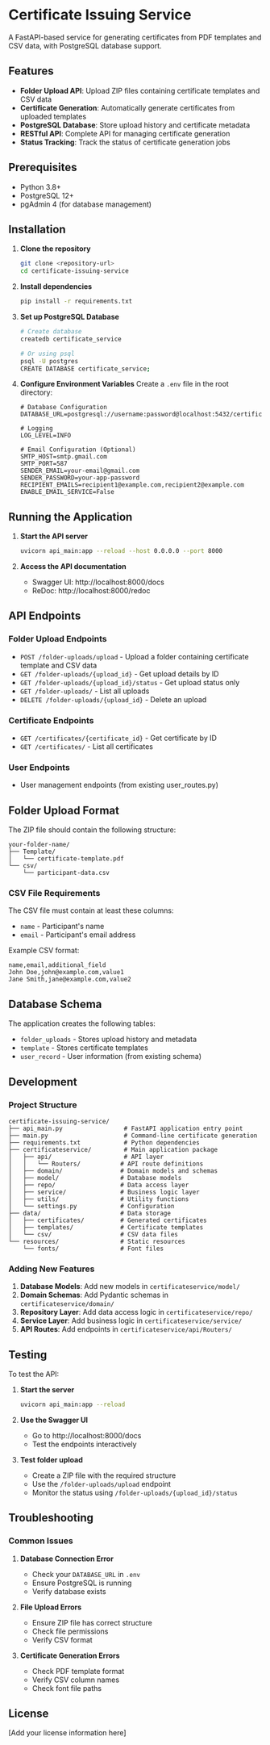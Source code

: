 # Certificate Issuing Service

A FastAPI-based service for generating certificates from PDF templates and CSV data, with PostgreSQL database support.

## Features

- **Folder Upload API**: Upload ZIP files containing certificate templates and CSV data
- **Certificate Generation**: Automatically generate certificates from uploaded templates
- **PostgreSQL Database**: Store upload history and certificate metadata
- **RESTful API**: Complete API for managing certificate generation
- **Status Tracking**: Track the status of certificate generation jobs

## Prerequisites

- Python 3.8+
- PostgreSQL 12+
- pgAdmin 4 (for database management)

## Installation

1. **Clone the repository**
   ```bash
   git clone <repository-url>
   cd certificate-issuing-service
   ```

2. **Install dependencies**
   ```bash
   pip install -r requirements.txt
   ```

3. **Set up PostgreSQL Database**
   ```bash
   # Create database
   createdb certificate_service
   
   # Or using psql
   psql -U postgres
   CREATE DATABASE certificate_service;
   ```

4. **Configure Environment Variables**
   Create a `.env` file in the root directory:
   ```env
   # Database Configuration
   DATABASE_URL=postgresql://username:password@localhost:5432/certificate_service
   
   # Logging
   LOG_LEVEL=INFO
   
   # Email Configuration (Optional)
   SMTP_HOST=smtp.gmail.com
   SMTP_PORT=587
   SENDER_EMAIL=your-email@gmail.com
   SENDER_PASSWORD=your-app-password
   RECIPIENT_EMAILS=recipient1@example.com,recipient2@example.com
   ENABLE_EMAIL_SERVICE=False
   ```

## Running the Application

1. **Start the API server**
   ```bash
   uvicorn api_main:app --reload --host 0.0.0.0 --port 8000
   ```

2. **Access the API documentation**
   - Swagger UI: http://localhost:8000/docs
   - ReDoc: http://localhost:8000/redoc

## API Endpoints

### Folder Upload Endpoints

- `POST /folder-uploads/upload` - Upload a folder containing certificate template and CSV data
- `GET /folder-uploads/{upload_id}` - Get upload details by ID
- `GET /folder-uploads/{upload_id}/status` - Get upload status only
- `GET /folder-uploads/` - List all uploads
- `DELETE /folder-uploads/{upload_id}` - Delete an upload

### Certificate Endpoints

- `GET /certificates/{certificate_id}` - Get certificate by ID
- `GET /certificates/` - List all certificates

### User Endpoints

- User management endpoints (from existing user_routes.py)

## Folder Upload Format

The ZIP file should contain the following structure:

```
your-folder-name/
├── Template/
│   └── certificate-template.pdf
└── csv/
    └── participant-data.csv
```

### CSV File Requirements

The CSV file must contain at least these columns:
- `name` - Participant's name
- `email` - Participant's email address

Example CSV format:
```csv
name,email,additional_field
John Doe,john@example.com,value1
Jane Smith,jane@example.com,value2
```

## Database Schema

The application creates the following tables:

- `folder_uploads` - Stores upload history and metadata
- `template` - Stores certificate templates
- `user_record` - User information (from existing schema)

## Development

### Project Structure

```
certificate-issuing-service/
├── api_main.py                 # FastAPI application entry point
├── main.py                     # Command-line certificate generation
├── requirements.txt            # Python dependencies
├── certificateservice/         # Main application package
│   ├── api/                    # API layer
│   │   └── Routers/           # API route definitions
│   ├── domain/                # Domain models and schemas
│   ├── model/                 # Database models
│   ├── repo/                  # Data access layer
│   ├── service/               # Business logic layer
│   ├── utils/                 # Utility functions
│   └── settings.py            # Configuration
├── data/                      # Data storage
│   ├── certificates/          # Generated certificates
│   ├── templates/             # Certificate templates
│   └── csv/                   # CSV data files
└── resources/                 # Static resources
    └── fonts/                 # Font files
```

### Adding New Features

1. **Database Models**: Add new models in `certificateservice/model/`
2. **Domain Schemas**: Add Pydantic schemas in `certificateservice/domain/`
3. **Repository Layer**: Add data access logic in `certificateservice/repo/`
4. **Service Layer**: Add business logic in `certificateservice/service/`
5. **API Routes**: Add endpoints in `certificateservice/api/Routers/`

## Testing

To test the API:

1. **Start the server**
   ```bash
   uvicorn api_main:app --reload
   ```

2. **Use the Swagger UI**
   - Go to http://localhost:8000/docs
   - Test the endpoints interactively

3. **Test folder upload**
   - Create a ZIP file with the required structure
   - Use the `/folder-uploads/upload` endpoint
   - Monitor the status using `/folder-uploads/{upload_id}/status`

## Troubleshooting

### Common Issues

1. **Database Connection Error**
   - Check your `DATABASE_URL` in `.env`
   - Ensure PostgreSQL is running
   - Verify database exists

2. **File Upload Errors**
   - Ensure ZIP file has correct structure
   - Check file permissions
   - Verify CSV format

3. **Certificate Generation Errors**
   - Check PDF template format
   - Verify CSV column names
   - Check font file paths

## License

[Add your license information here] 